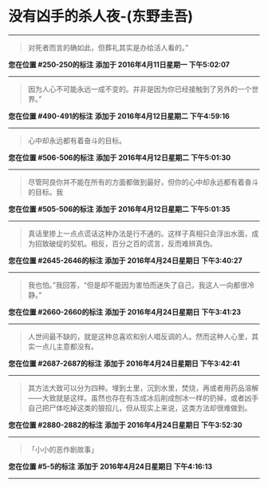 # 没有凶手的杀人夜-(东野圭吾)

---

> 对死者而言的确如此，但葬礼其实是办给活人看的。”

**您在位置 #250-250的标注** **添加于 2016年4月11日星期一 下午5:02:07**

---

> 因为人心不可能永远一成不变的。并非是因为你已经接触到了另外的一个世界。”

**您在位置 #490-491的标注** **添加于 2016年4月12日星期二 下午4:59:16**

---

> 心中却永远都有着奋斗的目标。

**您在位置 #506-506的标注** **添加于 2016年4月12日星期二 下午5:01:30**

---

> 尽管阿良你并不能在所有的方面都做到最好，但你的心中却永远都有着奋斗的目标。我

**您在位置 #505-506的标注** **添加于 2016年4月12日星期二 下午5:01:35**

---

> 真话里掺上一点点谎话这种办法是行不通的。这样子真相只会浮出水面，成为招致破绽的契机。相反，百分之百的谎言，反而难辨真伪。

**您在位置 #2645-2646的标注** **添加于 2016年4月24日星期日 下午3:40:27**

---

> 我也怕。”我回答，“但是却不能因为害怕而迷失了自己，我这人一向都很冷静。”

**您在位置 #2660-2660的标注** **添加于 2016年4月24日星期日 下午3:41:23**

---

> 人世间最不缺的，就是这种总喜欢和别人唱反调的人。然而这种人心里，其实一点儿主意都没有。

**您在位置 #2687-2687的标注** **添加于 2016年4月24日星期日 下午3:42:41**

---

> 其方法大致可以分为四种。埋到土里，沉到水里，焚烧，再或者用药品溶解——大致就是这样。虽然也存在有冻成冰后削成刨冰一样的扔掉，或者凶手自己把尸体吃掉这类的狠招儿，但从现实上来说，这类方法却很难做到。

**您在位置 #2880-2882的标注** **添加于 2016年4月24日星期日 下午3:52:30**

---

> 「小小的恶作剧故事」

**您在位置 #5-5的标注** **添加于 2016年4月24日星期日 下午4:16:13**

---

